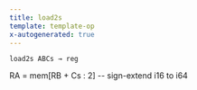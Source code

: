```yaml
---
title: load2s
template: template-op
x-autogenerated: true
---
```


`load2s ABCs → reg`

RA = mem[RB + Cs : 2] -- sign-extend i16 to i64
